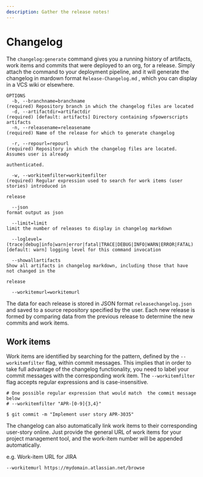 ```yaml
---
description: Gather the release notes!
---
```


# Changelog

The `changelog:generate` command gives you a running history of artifacts, work items and commits that were deployed to an org, for a release. Simply attach the command to your deployment pipeline, and it will generate the changelog in mardown format `Release-Changelog.md` , which you can display in a VCS wiki or elsewhere.

```text
OPTIONS
  -b, --branchname=branchname                                                       (required) Repository branch in which the changelog files are located
  -d, --artifactdir=artifactdir                                                     (required) [default: artifacts] Directory containing sfpowerscripts artifacts
  -n, --releasename=releasename                                                     (required) Name of the release for which to generate changelog

  -r, --repourl=repourl                                                             (required) Repository in which the changelog files are located. Assumes user is already 
                                                                                    authenticated.

  -w, --workitemfilter=workitemfilter                                               (required) Regular expression used to search for work items (user stories) introduced in 
                                                                                    release

  --json                                                                            format output as json

  --limit=limit                                                                     limit the number of releases to display in changelog markdown

  --loglevel=(trace|debug|info|warn|error|fatal|TRACE|DEBUG|INFO|WARN|ERROR|FATAL)  [default: warn] logging level for this command invocation

  --showallartifacts                                                                Show all artifacts in changelog markdown, including those that have not changed in the 
                                                                                    release

  --workitemurl=workitemurl
```

The data for each release is stored in JSON format `releasechangelog.json` and saved to a source repository specified by the user. Each new release is formed by comparing data from the previous release to determine the new commits and work items.

## Work items

Work items are identified by searching for the pattern, defined by the `--workitemfilter` flag, within commit messages. This implies that in order to take full advantage of the changelog functionality, you need to label your commit messages with the corresponding work item. The `--workitemfilter` flag accepts regular expressions and is case-insensitive.

```text
# One possible regular expression that would match  the commit message below 
# --workitemfilter "APR-[0-9]{3,4}"

$ git commit -m "Implement user story APR-3035"
```

The changelog can also automatically link work items to their corresponding user-story online. Just provide the general URL of work items for your project management tool, and the work-item number will be appended automatically. 

e.g. Work-item URL for JIRA

`--workitemurl https://mydomain.atlassian.net/browse`

